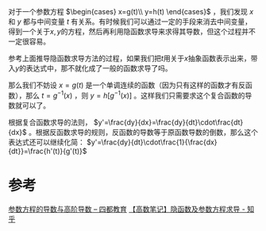
对于一个参数方程 $\begin{cases} x=g(t)\\ y=h(t) \end{cases}$ ，我们发现 $x$ 和 $y$ 都与中间变量 $t$ 有关系。有时候我们可以通过一定的手段来消去中间变量，得到一个关于$x,y$的方程，然后再利用隐函数求导来求得其导数，但这个过程并不一定很容易。

参考上面推导隐函数求导方法的过程，如果我们把$t$用关于$x$抽象函数表示出来，带入$y$的表达式中，那不就化成了一般的函数求导了吗。

那么我们不妨设 $x=g(t)$ 是一个单调连续的函数（因为只有这样的函数才有反函数），那么 $t=g^{-1}(x)$ ，则 $y=h[g^{-1}(x)]$ 。这样我们只需要求这个复合函数的导数就可以了。

根据复合函数求导的法则， $y'=\frac{dy}{dx}=\frac{dy}{dt}\cdot\frac{dt}{dx}$ 。根据反函数求导的规则，反函数的导数等于原函数导数的倒数，那么这个表达式还可以继续化简： $y'=\frac{dy}{dt}\cdot\frac{1}{\frac{dx}{dt}}=\frac{h'(t)}{g'(t)}$ 
# 参考
[参数方程的导数与高阶导数 – 四都教育](https://www.sudoedu.com/%e9%ab%98%e7%ad%89%e6%95%b0%e5%ad%a6%ef%bc%88%e4%b8%8a%ef%bc%89%e5%a4%8d%e4%b9%a0%e4%b8%8e%e6%80%bb%e7%bb%93/%e5%8f%82%e6%95%b0%e6%96%b9%e7%a8%8b%e7%9a%84%e5%af%bc%e6%95%b0%e4%b8%8e%e9%ab%98%e9%98%b6%e5%af%bc%e6%95%b0/)
[【高数笔记】隐函数及参数方程求导 - 知乎](https://zhuanlan.zhihu.com/p/429457090)
